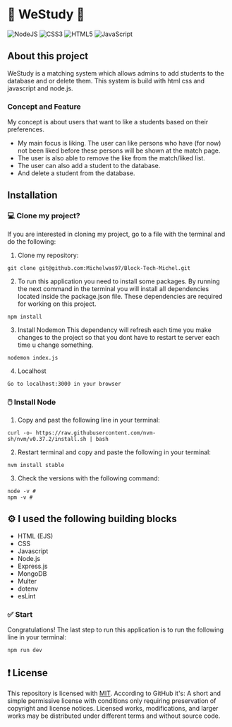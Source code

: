 # :man: WeStudy :woman:

![NodeJS](https://img.shields.io/badge/node.js-6DA55F?style=for-the-badge&logo=node.js&logoColor=white) ![CSS3](https://img.shields.io/badge/css3-%231572B6.svg?style=for-the-badge&logo=css3&logoColor=white) ![HTML5](https://img.shields.io/badge/html5-%23E34F26.svg?style=for-the-badge&logo=html5&logoColor=white) ![JavaScript](https://img.shields.io/badge/javascript-%23323330.svg?style=for-the-badge&logo=javascript&logoColor=%23F7DF1E)

## About this project
WeStudy is a matching system which allows admins to add students to the database and or delete them. This system is build with html css and javascript and node.js.

### Concept and Feature
My concept is about users that want to like a students based on their preferences. 
* My main focus is liking. The user can like persons who have (for now) not been liked before these persons will be shown at the match page.
* The user is also able to remove the like from the match/liked list.
* The user can also add a student to the database. 
* And delete a student from the database. 

## Installation

### 💻 Clone my project? 
If you are interested in cloning my project, go to a file with the terminal and do the following: 

1. Clone my repository:
```
git clone git@github.com:Michelwas97/Block-Tech-Michel.git
```
2. To run this application you need to install some packages. By running the next command in the terminal you will install all dependencies located inside the package.json file. These dependencies are required for working on this project.
```
npm install
```
3. Install Nodemon This dependency will refresh each time you make changes to the project so that you dont have to restart te server each time u change something.
```
nodemon index.js
```
4. Localhost
```
Go to localhost:3000 in your browser
```

### 🖱️ Install Node
1.  Copy and past the following line in your terminal:
```
curl -o- https://raw.githubusercontent.com/nvm-sh/nvm/v0.37.2/install.sh | bash
```
2.  Restart terminal and copy and paste the following in your terminal:
```
nvm install stable
```
3.  Check the versions with the following command:
```
node -v # 
npm -v # 
```
## ⚙️ I used the following building blocks
* HTML (EJS)
* CSS
* Javascript
* Node.js
* Express.js
* MongoDB
* Multer 
* dotenv
* esLint

### ✅ Start
Congratulations! The last step to run this application is to run the following line in your terminal:
```
npm run dev
```

## ❗ License
This repository is licensed with [MIT](https://github.com/git/git-scm.com/blob/main/MIT-LICENSE.txt). According to GitHub it's: A short and simple permissive license with conditions only requiring preservation of copyright and license notices. Licensed works, modifications, and larger works may be distributed under different terms and without source code.
